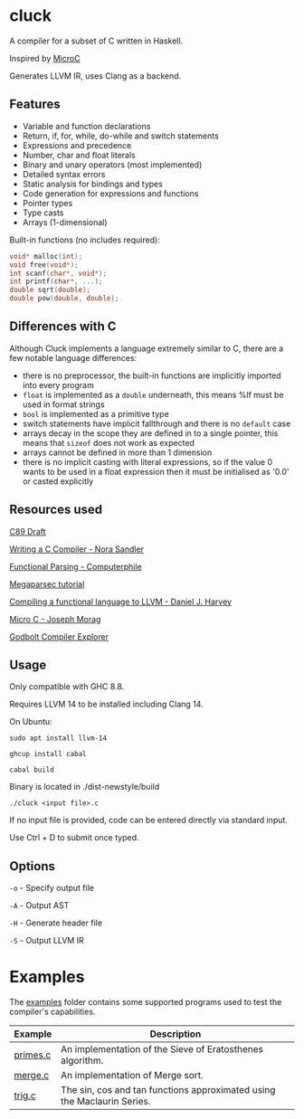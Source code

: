 # cluck

A compiler for a subset of C written in Haskell.

Inspired by [MicroC](https://blog.josephmorag.com/posts/mcc0/)

Generates LLVM IR, uses Clang as a backend.

## Features

- Variable and function declarations
- Return, if, for, while, do-while and switch statements
- Expressions and precedence
- Number, char and float literals
- Binary and unary operators (most implemented)
- Detailed syntax errors
- Static analysis for bindings and types
- Code generation for expressions and functions
- Pointer types
- Type casts
- Arrays (1-dimensional)

Built-in functions (no includes required):

```c
void* malloc(int);
void free(void*);
int scanf(char*, void*);
int printf(char*, ...);
double sqrt(double);
double pow(double, double);
```

## Differences with C

Although Cluck implements a language extremely similar to C, there are a few notable language differences:
- there is no preprocessor, the built-in functions are implicitly imported into every program
- `float` is implemented as a `double` underneath, this means %lf must be used in format strings
- `bool` is implemented as a primitive type
- switch statements have implicit fallthrough and there is no `default` case
- arrays decay in the scope they are defined in to a single pointer, this means that `sizeof` does not work as expected
- arrays cannot be defined in more than 1 dimension
- there is no implicit casting with literal expressions, so if the value 0 wants to be used in a float expression
  then it must be initialised as '0.0' or casted explicitly
 
## Resources used

[C89 Draft](https://port70.net/%7Ensz/c/c89/c89-draft.html)

[Writing a C Compiler - Nora Sandler](https://norasandler.com/2017/11/29/Write-a-Compiler.html)

[Functional Parsing - Computerphile](https://www.youtube.com/watch?v=dDtZLm7HIJs)

[Megaparsec tutorial](https://markkarpov.com/tutorial/megaparsec.html)

[Compiling a functional language to LLVM - Daniel J. Harvey](https://danieljharvey.github.io/posts/2023-02-08-llvm-compiler-part-1.html)

[Micro C - Joseph Morag](https://blog.josephmorag.com/posts/mcc0/)

[Godbolt Compiler Explorer](https://godbolt.org/)

## Usage

Only compatible with GHC 8.8.

Requires LLVM 14 to be installed including Clang 14.

On Ubuntu:

```
sudo apt install llvm-14
```

```
ghcup install cabal
```

```
cabal build
```

Binary is located in ./dist-newstyle/build

```
./cluck <input file>.c
```

If no input file is provided, code can be entered directly via standard input.

Use Ctrl + D to submit once typed.

## Options

`-o` - Specify output file

`-A` - Output AST

`-H` - Generate header file

`-S` - Output LLVM IR

# Examples

The [examples](examples) folder contains some supported programs used to test the compiler's capabilities.

| Example                       | Description                                                             |
| ----------------------------- | ----------------------------------------------------------------------- |
| [primes.c](examples/primes.c) | An implementation of the Sieve of Eratosthenes algorithm.               |
| [merge.c](examples/merge.c)   | An implementation of Merge sort.                                        |
| [trig.c](examples/trig.c)     | The sin, cos and tan functions approximated using the Maclaurin Series. |
